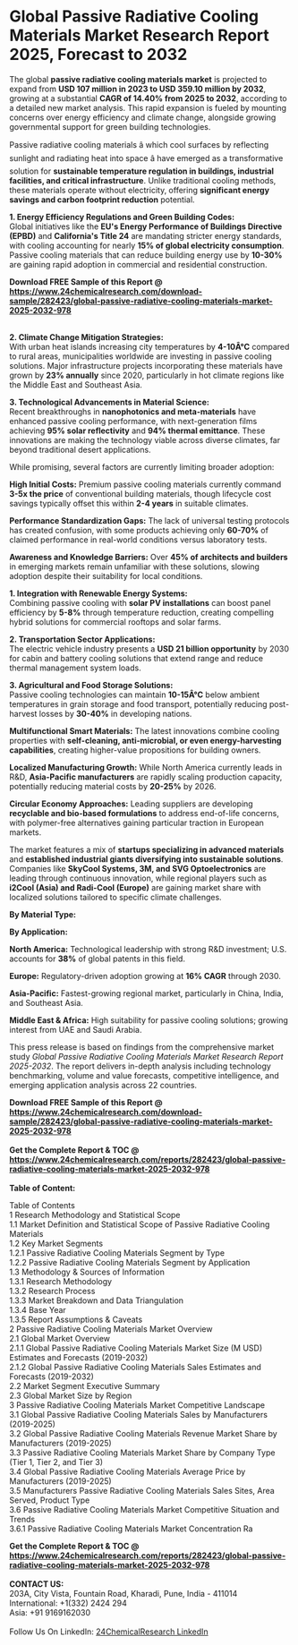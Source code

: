 <h1>Global Passive Radiative Cooling Materials Market Research Report 2025, Forecast to 2032</h1><p>The global <strong>passive radiative cooling materials market</strong> is projected to expand from <strong>USD 107 million in 2023 to USD 359.10 million by 2032</strong>, growing at a substantial <strong>CAGR of 14.40% from 2025 to 2032</strong>, according to a detailed new market analysis. This rapid expansion is fueled by mounting concerns over energy efficiency and climate change, alongside growing governmental support for green building technologies.</p><p>Passive radiative cooling materials â which cool surfaces by reflecting sunlight and radiating heat into space â have emerged as a transformative solution for <strong>sustainable temperature regulation in buildings, industrial facilities, and critical infrastructure</strong>. Unlike traditional cooling methods, these materials operate without electricity, offering <strong>significant energy savings and carbon footprint reduction</strong> potential.</p><p><strong>1. Energy Efficiency Regulations and Green Building Codes:</strong><br>
Global initiatives like the <strong>EU's Energy Performance of Buildings Directive (EPBD)</strong> and <strong>California's Title 24</strong> are mandating stricter energy standards, with cooling accounting for nearly <strong>15% of global electricity consumption</strong>. Passive cooling materials that can reduce building energy use by <strong>10-30%</strong> are gaining rapid adoption in commercial and residential construction.</p><div><b>Download FREE Sample of this Report @ 
            <a href="https://www.24chemicalresearch.com/download-sample/282423/global-passive-radiative-cooling-materials-market-2025-2032-978">
            https://www.24chemicalresearch.com/download-sample/282423/global-passive-radiative-cooling-materials-market-2025-2032-978</a></b></div><br><p><strong>2. Climate Change Mitigation Strategies:</strong><br>
With urban heat islands increasing city temperatures by <strong>4-10Â°C</strong> compared to rural areas, municipalities worldwide are investing in passive cooling solutions. Major infrastructure projects incorporating these materials have grown by <strong>23% annually</strong> since 2020, particularly in hot climate regions like the Middle East and Southeast Asia.</p><p><strong>3. Technological Advancements in Material Science:</strong><br>
Recent breakthroughs in <strong>nanophotonics and meta-materials</strong> have enhanced passive cooling performance, with next-generation films achieving <strong>95% solar reflectivity</strong> and <strong>94% thermal emittance</strong>. These innovations are making the technology viable across diverse climates, far beyond traditional desert applications.</p><p>While promising, several factors are currently limiting broader adoption:</p><p><strong>High Initial Costs:</strong> Premium passive cooling materials currently command <strong>3-5x the price</strong> of conventional building materials, though lifecycle cost savings typically offset this within <strong>2-4 years</strong> in suitable climates.</p><p><strong>Performance Standardization Gaps:</strong> The lack of universal testing protocols has created confusion, with some products achieving only <strong>60-70%</strong> of claimed performance in real-world conditions versus laboratory tests.</p><p><strong>Awareness and Knowledge Barriers:</strong> Over <strong>45% of architects and builders</strong> in emerging markets remain unfamiliar with these solutions, slowing adoption despite their suitability for local conditions.</p><p><strong>1. Integration with Renewable Energy Systems:</strong><br>
Combining passive cooling with <strong>solar PV installations</strong> can boost panel efficiency by <strong>5-8%</strong> through temperature reduction, creating compelling hybrid solutions for commercial rooftops and solar farms.</p><p><strong>2. Transportation Sector Applications:</strong><br>
The electric vehicle industry presents a <strong>USD 21 billion opportunity</strong> by 2030 for cabin and battery cooling solutions that extend range and reduce thermal management system loads.</p><p><strong>3. Agricultural and Food Storage Solutions:</strong><br>
Passive cooling technologies can maintain <strong>10-15Â°C</strong> below ambient temperatures in grain storage and food transport, potentially reducing post-harvest losses by <strong>30-40%</strong> in developing nations.</p><p><strong>Multifunctional Smart Materials:</strong> The latest innovations combine cooling properties with <strong>self-cleaning, anti-microbial, or even energy-harvesting capabilities</strong>, creating higher-value propositions for building owners.</p><p><strong>Localized Manufacturing Growth:</strong> While North America currently leads in R&amp;D, <strong>Asia-Pacific manufacturers</strong> are rapidly scaling production capacity, potentially reducing material costs by <strong>20-25%</strong> by 2026.</p><p><strong>Circular Economy Approaches:</strong> Leading suppliers are developing <strong>recyclable and bio-based formulations</strong> to address end-of-life concerns, with polymer-free alternatives gaining particular traction in European markets.</p><p>The market features a mix of <strong>startups specializing in advanced materials</strong> and <strong>established industrial giants diversifying into sustainable solutions</strong>. Companies like <strong>SkyCool Systems, 3M, and SVG Optoelectronics</strong> are leading through continuous innovation, while regional players such as <strong>i2Cool (Asia) and Radi-Cool (Europe)</strong> are gaining market share with localized solutions tailored to specific climate challenges.</p><p><strong>By Material Type:</strong></p><p><strong>By Application:</strong></p><p><strong>North America:</strong> Technological leadership with strong R&amp;D investment; U.S. accounts for <strong>38%</strong> of global patents in this field.</p><p><strong>Europe:</strong> Regulatory-driven adoption growing at <strong>16% CAGR</strong> through 2030.</p><p><strong>Asia-Pacific:</strong> Fastest-growing regional market, particularly in China, India, and Southeast Asia.</p><p><strong>Middle East &amp; Africa:</strong> High suitability for passive cooling solutions; growing interest from UAE and Saudi Arabia.</p><p>This press release is based on findings from the comprehensive market study <em>Global Passive Radiative Cooling Materials Market Research Report 2025-2032</em>. The report delivers in-depth analysis including technology benchmarking, volume and value forecasts, competitive intelligence, and emerging application analysis across 22 countries.</p><div><b>Download FREE Sample of this Report @ 
            <a href="https://www.24chemicalresearch.com/download-sample/282423/global-passive-radiative-cooling-materials-market-2025-2032-978">
            https://www.24chemicalresearch.com/download-sample/282423/global-passive-radiative-cooling-materials-market-2025-2032-978</a></b></div><br><div><b>Get the Complete Report & TOC @ 
            <a href="https://www.24chemicalresearch.com/reports/282423/global-passive-radiative-cooling-materials-market-2025-2032-978">
            https://www.24chemicalresearch.com/reports/282423/global-passive-radiative-cooling-materials-market-2025-2032-978</a></b></div><br>
            <b>Table of Content:</b><p>Table of Contents<br />
1 Research Methodology and Statistical Scope<br />
1.1 Market Definition and Statistical Scope of Passive Radiative Cooling Materials<br />
1.2 Key Market Segments<br />
1.2.1 Passive Radiative Cooling Materials Segment by Type<br />
1.2.2 Passive Radiative Cooling Materials Segment by Application<br />
1.3 Methodology & Sources of Information<br />
1.3.1 Research Methodology<br />
1.3.2 Research Process<br />
1.3.3 Market Breakdown and Data Triangulation<br />
1.3.4 Base Year<br />
1.3.5 Report Assumptions & Caveats<br />
2 Passive Radiative Cooling Materials Market Overview<br />
2.1 Global Market Overview<br />
2.1.1 Global Passive Radiative Cooling Materials Market Size (M USD) Estimates and Forecasts (2019-2032)<br />
2.1.2 Global Passive Radiative Cooling Materials Sales Estimates and Forecasts (2019-2032)<br />
2.2 Market Segment Executive Summary<br />
2.3 Global Market Size by Region<br />
3 Passive Radiative Cooling Materials Market Competitive Landscape<br />
3.1 Global Passive Radiative Cooling Materials Sales by Manufacturers (2019-2025)<br />
3.2 Global Passive Radiative Cooling Materials Revenue Market Share by Manufacturers (2019-2025)<br />
3.3 Passive Radiative Cooling Materials Market Share by Company Type (Tier 1, Tier 2, and Tier 3)<br />
3.4 Global Passive Radiative Cooling Materials Average Price by Manufacturers (2019-2025)<br />
3.5 Manufacturers Passive Radiative Cooling Materials Sales Sites, Area Served, Product Type<br />
3.6 Passive Radiative Cooling Materials Market Competitive Situation and Trends<br />
3.6.1 Passive Radiative Cooling Materials Market Concentration Ra</p><div><b>Get the Complete Report & TOC @ 
            <a href="https://www.24chemicalresearch.com/reports/282423/global-passive-radiative-cooling-materials-market-2025-2032-978">
            https://www.24chemicalresearch.com/reports/282423/global-passive-radiative-cooling-materials-market-2025-2032-978</a></b></div><br><b>CONTACT US:</b><br>
            203A, City Vista, Fountain Road, Kharadi, Pune, India - 411014<br>
            International: +1(332) 2424 294<br>
            Asia: +91 9169162030 <br><br>
            Follow Us On LinkedIn: <a href="https://www.linkedin.com/company/24chemicalresearch/">24ChemicalResearch LinkedIn</a>